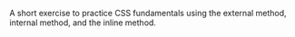A short exercise to practice CSS fundamentals using the external method, internal method, and the inline method.